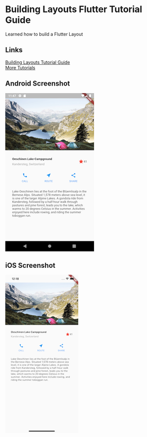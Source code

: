 # Building Layouts Flutter Tutorial Guide

Learned how to build a Flutter Layout

## Links
<a href="https://flutter.dev/docs/development/ui/layout/tutorial" target="_blank">Building Layouts Tutorial Guide</a>
<br/>
<a href="https://flutter.dev/docs/reference/tutorials" target="_blank">More Tutorials</a>

## Android Screenshot

![Android](Android-Screenshot.png)

## iOS Screenshot

![iOS](iOS-Screenshot.png)

